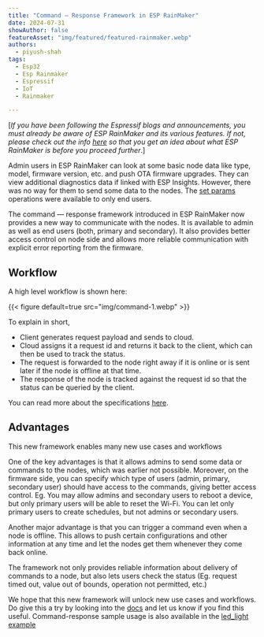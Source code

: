 ```yaml
---
title: "Command — Response Framework in ESP RainMaker"
date: 2024-07-31
showAuthor: false
featureAsset: "img/featured/featured-rainmaker.webp"
authors:
  - piyush-shah
tags:
  - Esp32
  - Esp Rainmaker
  - Espressif
  - IoT
  - Rainmaker

---
```

[*If you have been following the Espressif blogs and announcements, you must already be aware of ESP RainMaker and its various features. If not, please check out the info *[*here*](https://rainmaker.espressif.com/)* so that you get an idea about what ESP RainMaker is before you proceed further*.]

Admin users in ESP RainMaker can look at some basic node data like type, model, firmware version, etc. and push OTA firmware upgrades. They can view additional diagnostics data if linked with ESP Insights. However, there was no way for them to send some data to the nodes. The [set params](https://swaggerapis.rainmaker.espressif.com/#/Node%20Parameter%20Operations/updatenodestate) operations were available to only end users.

The command — response framework introduced in ESP RainMaker now provides a new way to communicate with the nodes. It is available to admin as well as end users (both, primary and secondary). It also provides better access control on node side and allows more reliable communication with explicit error reporting from the firmware.

## Workflow

A high level workflow is shown here:

{{< figure
    default=true
    src="img/command-1.webp"
    >}}

To explain in short,

- Client generates request payload and sends to cloud.
- Cloud assigns it a request id and returns it back to the client, which can then be used to track the status.
- The request is forwarded to the node right away if it is online or is sent later if the node is offline at that time.
- The response of the node is tracked against the request id so that the status can be queried by the client.

You can read more about the specifications [here](https://rainmaker.espressif.com/docs/cmd-resp).

## Advantages

This new framework enables many new use cases and workflows

One of the key advantages is that it allows admins to send some data or commands to the nodes, which was earlier not possible. Moreover, on the firmware side, you can specify which type of users (admin, primary, secondary user) should have access to the commands, giving better access control. Eg. You may allow admins and secondary users to reboot a device, but only primary users will be able to reset the Wi-Fi. You can let only primary users to create schedules, but not admins or secondary users.

Another major advantage is that you can trigger a command even when a node is offline. This allows to push certain configurations and other information at any time and let the nodes get them whenever they come back online.

The framework not only provides reliable information about delivery of commands to a node, but also lets users check the status (Eg. request timed out, value out of bounds, operation not permitted, etc.)

We hope that this new framework will unlock new use cases and workflows. Do give this a try by looking into the [docs](https://rainmaker.espressif.com/docs/cmd-resp) and let us know if you find this useful. Command-response sample usage is also available in the [led_light example](https://github.com/espressif/esp-rainmaker/blob/master/examples/led_light/main/app_main.c)
